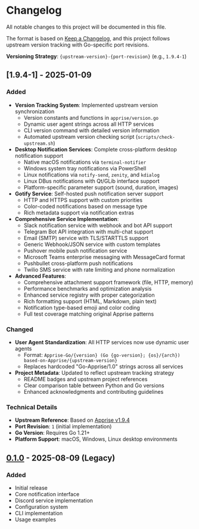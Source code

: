 # Changelog

All notable changes to this project will be documented in this file.

The format is based on [Keep a Changelog](https://keepachangelog.com/en/1.0.0/),
and this project follows upstream version tracking with Go-specific port revisions.

**Versioning Strategy**: `{upstream-version}-{port-revision}` (e.g., `1.9.4-1`)

## [1.9.4-1] - 2025-01-09

### Added
- **Version Tracking System**: Implemented upstream version synchronization
  - Version constants and functions in `apprise/version.go`  
  - Dynamic user agent strings across all HTTP services
  - CLI version command with detailed version information
  - Automated upstream version checking script (`scripts/check-upstream.sh`)
- **Desktop Notification Services**: Complete cross-platform desktop notification support
  - Native macOS notifications via `terminal-notifier`
  - Windows system tray notifications via PowerShell
  - Linux notifications via `notify-send`, `zenity`, and `kdialog`
  - Linux DBus notifications with Qt/GLib interface support
  - Platform-specific parameter support (sound, duration, images)
- **Gotify Service**: Self-hosted push notification server support
  - HTTP and HTTPS support with custom priorities
  - Color-coded notifications based on message type
  - Rich metadata support via notification extras
- **Comprehensive Service Implementation**:
  - Slack notification service with webhook and bot API support
  - Telegram Bot API integration with multi-chat support
  - Email (SMTP) service with TLS/STARTTLS support
  - Generic Webhook/JSON service with custom templates
  - Pushover mobile push notification service
  - Microsoft Teams enterprise messaging with MessageCard format
  - Pushbullet cross-platform push notifications
  - Twilio SMS service with rate limiting and phone normalization
- **Advanced Features**:
  - Comprehensive attachment support framework (file, HTTP, memory)
  - Performance benchmarks and optimization analysis
  - Enhanced service registry with proper categorization
  - Rich formatting support (HTML, Markdown, plain text)
  - Notification type-based emoji and color coding
  - Full test coverage matching original Apprise patterns

### Changed
- **User Agent Standardization**: All HTTP services now use dynamic user agents
  - Format: `Apprise-Go/{version} (Go {go-version}; {os}/{arch}) based-on-Apprise/{upstream-version}`
  - Replaces hardcoded "Go-Apprise/1.0" strings across all services
- **Project Metadata**: Updated to reflect upstream tracking strategy
  - README badges and upstream project references
  - Clear comparison table between Python and Go versions
  - Enhanced acknowledgments and contributing guidelines

### Technical Details
- **Upstream Reference**: Based on [Apprise v1.9.4](https://github.com/caronc/apprise/releases/tag/v1.9.4)
- **Port Revision**: `1` (initial implementation)
- **Go Version**: Requires Go 1.21+
- **Platform Support**: macOS, Windows, Linux desktop environments

## [0.1.0] - 2025-08-09 (Legacy)

### Added
- Initial release
- Core notification interface
- Discord service implementation
- Configuration system
- CLI implementation
- Usage examples

[unreleased]: https://github.com/scttfrdmn/apprise-go/compare/v0.1.0...HEAD
[0.1.0]: https://github.com/scttfrdmn/apprise-go/releases/tag/v0.1.0